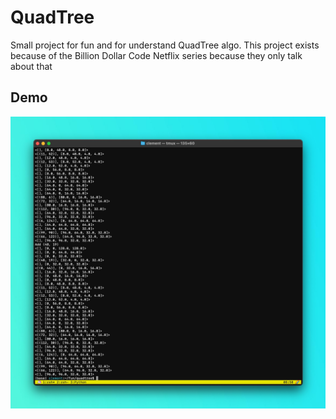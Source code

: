 # QuadTree

Small project for fun and for understand QuadTree algo. This project exists because of the Billion Dollar Code Netflix series because they only talk about that

## Demo

![alt text](https://github.com/ment3/quadtree/blob/main/docs/demo.jpg?raw=true)

